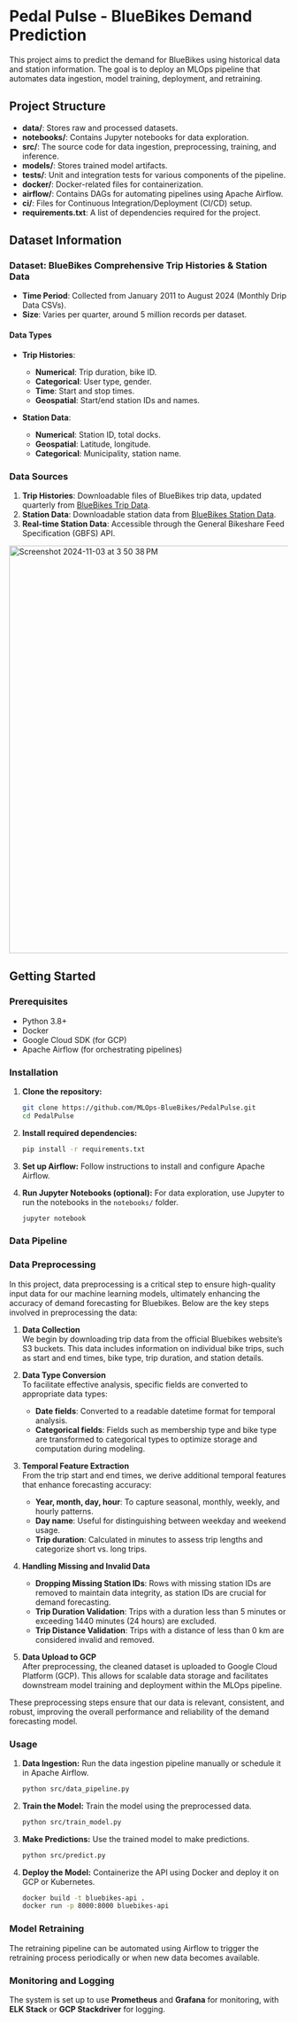 # Pedal Pulse - BlueBikes Demand Prediction

This project aims to predict the demand for BlueBikes using historical data and station information. The goal is to deploy an MLOps pipeline that automates data ingestion, model training, deployment, and retraining. 

## Project Structure
- **data/**: Stores raw and processed datasets.
- **notebooks/**: Contains Jupyter notebooks for data exploration.
- **src/**: The source code for data ingestion, preprocessing, training, and inference.
- **models/**: Stores trained model artifacts.
- **tests/**: Unit and integration tests for various components of the pipeline.
- **docker/**: Docker-related files for containerization.
- **airflow/**: Contains DAGs for automating pipelines using Apache Airflow.
- **ci/**: Files for Continuous Integration/Deployment (CI/CD) setup.
- **requirements.txt**: A list of dependencies required for the project.

## Dataset Information

### **Dataset: BlueBikes Comprehensive Trip Histories & Station Data**

- **Time Period**: Collected from January 2011 to August 2024 (Monthly Drip Data CSVs).
- **Size**: Varies per quarter, around 5 million records per dataset.
  
#### **Data Types**
- **Trip Histories**:
  - **Numerical**: Trip duration, bike ID.
  - **Categorical**: User type, gender.
  - **Time**: Start and stop times.
  - **Geospatial**: Start/end station IDs and names.
  
- **Station Data**:
  - **Numerical**: Station ID, total docks.
  - **Geospatial**: Latitude, longitude.
  - **Categorical**: Municipality, station name.

### **Data Sources**

1. **Trip Histories**: Downloadable files of BlueBikes trip data, updated quarterly from [BlueBikes Trip Data](https://www.bluebikes.com/system-data).
2. **Station Data**: Downloadable station data from [BlueBikes Station Data](https://www.bluebikes.com/system-data).
3. **Real-time Station Data**: Accessible through the General Bikeshare Feed Specification (GBFS) API.


<img width="736" alt="Screenshot 2024-11-03 at 3 50 38 PM" src="https://github.com/user-attachments/assets/9c6f43b7-0803-435e-b2ff-945b816cf2bf">


## Getting Started

### Prerequisites
- Python 3.8+
- Docker
- Google Cloud SDK (for GCP)
- Apache Airflow (for orchestrating pipelines)

### Installation

1. **Clone the repository:**
   ```bash
   git clone https://github.com/MLOps-BlueBikes/PedalPulse.git
   cd PedalPulse
   ```

2. **Install required dependencies:**
   ```bash
   pip install -r requirements.txt
   ```

3. **Set up Airflow:**
   Follow instructions to install and configure Apache Airflow.

4. **Run Jupyter Notebooks (optional):**
   For data exploration, use Jupyter to run the notebooks in the `notebooks/` folder.

   ```bash
   jupyter notebook
   ```

### Data Pipeline

### Data Preprocessing

In this project, data preprocessing is a critical step to ensure high-quality input data for our machine learning models, ultimately enhancing the accuracy of demand forecasting for Bluebikes. Below are the key steps involved in preprocessing the data:

1. **Data Collection**  
   We begin by downloading trip data from the official Bluebikes website’s S3 buckets. This data includes information on individual bike trips, such as start and end times, bike type, trip duration, and station details.

2. **Data Type Conversion**  
   To facilitate effective analysis, specific fields are converted to appropriate data types:
   - **Date fields**: Converted to a readable datetime format for temporal analysis.
   - **Categorical fields**: Fields such as membership type and bike type are transformed to categorical types to optimize storage and computation during modeling.

3. **Temporal Feature Extraction**  
   From the trip start and end times, we derive additional temporal features that enhance forecasting accuracy:
   - **Year, month, day, hour**: To capture seasonal, monthly, weekly, and hourly patterns.
   - **Day name**: Useful for distinguishing between weekday and weekend usage.
   - **Trip duration**: Calculated in minutes to assess trip lengths and categorize short vs. long trips.

4. **Handling Missing and Invalid Data**  
   - **Dropping Missing Station IDs**: Rows with missing station IDs are removed to maintain data integrity, as station IDs are crucial for demand forecasting.
   - **Trip Duration Validation**: Trips with a duration less than 5 minutes or exceeding 1440 minutes (24 hours) are excluded.
   - **Trip Distance Validation**: Trips with a distance of less than 0 km are considered invalid and removed.

5. **Data Upload to GCP**  
   After preprocessing, the cleaned dataset is uploaded to Google Cloud Platform (GCP). This allows for scalable data storage and facilitates downstream model training and deployment within the MLOps pipeline.

These preprocessing steps ensure that our data is relevant, consistent, and robust, improving the overall performance and reliability of the demand forecasting model.


### Usage

1. **Data Ingestion:**
   Run the data ingestion pipeline manually or schedule it in Apache Airflow.
   ```bash
   python src/data_pipeline.py
   ```

2. **Train the Model:**
   Train the model using the preprocessed data.
   ```bash
   python src/train_model.py
   ```

3. **Make Predictions:**
   Use the trained model to make predictions.
   ```bash
   python src/predict.py
   ```

4. **Deploy the Model:**
   Containerize the API using Docker and deploy it on GCP or Kubernetes.
   ```bash
   docker build -t bluebikes-api .
   docker run -p 8000:8000 bluebikes-api
   ```

### Model Retraining
The retraining pipeline can be automated using Airflow to trigger the retraining process periodically or when new data becomes available.

### Monitoring and Logging
The system is set up to use **Prometheus** and **Grafana** for monitoring, with **ELK Stack** or **GCP Stackdriver** for logging.
